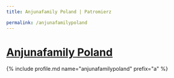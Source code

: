 ```yaml
---
title: Anjunafamily Poland | Patromierz

permalink: /anjunafamilypoland
---
```


# [Anjunafamily Poland](https://patronite.pl/anjunafamilypoland)

{% include profile.md name="anjunafamilypoland" prefix="a" %}
